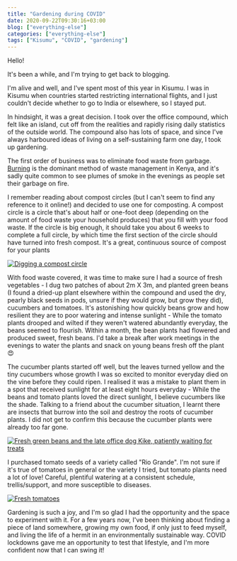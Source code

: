 ```yaml
---
title: "Gardening during COVID"
date: 2020-09-22T09:30:16+03:00
blog: ["everything-else"]
categories: ["everything-else"]
tags: ["Kisumu", "COVID", "gardening"]
---
```


Hello!

It's been a while, and I'm trying to get back to blogging.

I'm alive and well, and I've spent most of this year in Kisumu. I was in Kisumu when countries started restricting international flights, and I just couldn't decide whether to go to India or elsewhere, so I stayed put.

In hindsight, it was a great decision. I took over the office compound, which felt like an island, cut off from the realities and rapidly rising daily statistics of the outside world. The compound also has lots of space, and since I've always harboured ideas of living on a self-sustaining farm one day, I took up gardening.

The first order of business was to eliminate food waste from garbage. [Burning](https://www.standardmedia.co.ke/commentary/article/2001305795/why-we-must-urgently-stop-burning-our-waste) is the dominant method of waste management in Kenya, and it's sadly quite common to see plumes of smoke in the evenings as people set their garbage on fire.

I remember reading about compost circles (but I can't seem to find any reference to it online!) and decided to use one for composting. A compost circle is a circle that's about half or one-foot deep (depending on the amount of food waste your household produces) that you fill with your food waste. If the circle is big enough, it should take you about 6 weeks to complete a full circle, by which time the first section of the circle should have turned into fresh compost. It's a great, continuous source of compost for your plants

[![Digging a compost circle](/images/blog/2020-09-22-gardening/compost-circle.jpg)](/images/blog/2020-09-22-gardening/compost-circle.jpg)

With food waste covered, it was time to make sure I had a source of fresh vegetables - I dug two patches of about 2m X 3m, and planted green beans (I found a dried-up plant elsewhere within the compound and used the dry, pearly black seeds in pods, unsure if they would grow, but grow they did), cucumbers and tomatoes. It's astonishing how quickly beans grow and how resilient they are to poor watering and intense sunlight - While the tomato plants drooped and wilted if they weren't watered abundantly everyday, the beans seemed to flourish. Within a month, the bean plants had flowered and produced sweet, fresh beans. I'd take a break after work meetings in the evenings to water the plants and snack on young beans fresh off the plant 😍

The cucumber plants started off well, but the leaves turned yellow and the tiny cucumbers whose growth I was so excited to monitor everyday died on the vine before they could ripen. I realised it was a mistake to plant them in a spot that received sunlight for at least eight hours everyday - While the beans and tomato plants loved the direct sunlight, I believe cucumbers like the shade. Talking to a friend about the cucumber situation, I learnt there are insects that burrow into the soil and destroy the roots of cucumber plants. I did not get to confirm this because the cucumber plants were already too far gone.

[![Fresh green beans and the late office dog Kike, patiently waiting for treats](/images/blog/2020-09-22-gardening/beans.jpg)](/images/blog/2020-09-22-gardening/beans.jpg)

I purchased tomato seeds of a variety called "Rio Grande". I'm not sure if it's true of tomatoes in general or the variety I tried, but tomato plants need a lot of love! Careful, plentiful watering at a consistent schedule, trellis/support, and more susceptible to diseases.

[![Fresh tomatoes](/images/blog/2020-09-22-gardening/tomatoes.jpg)](/images/blog/2020-09-22-gardening/tomatoes.jpg)

Gardening is such a joy, and I'm so glad I had the opportunity and the space to experiment with it. For a few years now, I've been thinking about finding a piece of land somewhere, growing my own food, if only just to feed myself, and living the life of a hermit in an environmentally sustainable way. COVID lockdowns gave me an opportunity to test that lifestyle, and I'm more confident now that I can swing it!